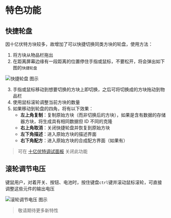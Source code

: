 # 特色功能

## 快捷轮盘 <Badge text="v2.0"/>

因十亿伏特方块较多，故增加了可以快捷切换同类方块的轮盘，使用方法：

1. 将方块从物品栏拖出
2. 在距离屏幕边缘有一段距离的位置停住手指或鼠标，不要松开，将会弹出如下图的`快捷轮盘`

<img src="/images/base/new/wheel_panel_zh.webp" alt="快捷轮盘 图示" class="center_image"/>

3. 手指或鼠标移动到想要切换的方块上即切换，之后可将切换成的方块拖动到物品栏
4. 使用鼠标滚轮调整当前方块的数量
5. 如果移动到轮盘的四角，将有以下效果：
    * **左上角复制**：复制原始方块（而非切换后的方块），如果是含有数据的存储器方块，将生成具有相同数据但 ID 不同的克隆
    * **右上角取消**：关闭快捷轮盘并恢复到原始方块
    * **左下角描述**：进入原始方块的描述界面
    * **右下角配方**：进入原始方块的合成配方界面（如果有）

> 可在 [十亿伏特调试面板](debug) 关闭此功能

## 滚轮调节电压 <Badge text="v2.0"/>

键鼠用户，对着开关、按钮、电池时，按住键盘`ctrl`键并滚动鼠标滚轮，可直接调整这些元件的输出电压

<img src="/images/base/new/wheel_adjust_voltage.webp" alt="滚轮调节电压 图示" class="center_image"/>

> 敬请期待更多新特性
